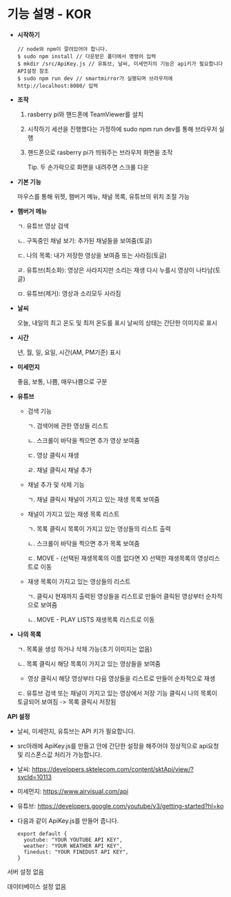 # 기능 설명 - KOR

- **시작하기**

      // node와 npm이 깔려있어야 합니다.
      $ sudo npm install // 다운받은 폴더에서 명령어 입력
      $ mkdir /src/ApiKey.js // 유튜브, 날씨, 미세먼지의 기능은 api키가 필요합니다 API설정 참조
      $ sudo npm run dev // smartmirror가 실행되며 브라우저에  http://localhost:8080/ 입력

- **조작**

  1. rasberry pi와 핸드폰에 TeamViewer를 설치

  2. 시작하기 세션을 진행했다는 가정하에 sudo npm run dev를 통해 브라우저 실행

  3. 핸드폰으로 rasberry pi가 띄워주는 브라우저 화면을 조작

     Tip. 두 손가락으로 화면을 내려주면 스크롤 다운


- **기본 기능**

  마우스를 통해 위젯, 햄버거 메뉴, 채널 목록, 유튜브의 위치 조절 가능

- **햄버거 메뉴**

  ㄱ. 유튜브 영상 검색

  ㄴ. 구독중인 채널 보기: 추가된 채널들을 보여줌(토글)

  ㄷ. 나의 목록: 내가 저장한 영상을 보여줌 또는 사라짐(토글)

  ㄹ. 유튜브(최소화): 영상은 사라지지만 소리는 재생 다시 누를시 영상이 나타남(토글)

  ㅁ. 유튜브(제거): 영상과 소리모두 사라짐


- **날씨**

  오늘, 내일의 최고 온도 및 최저 온도를 표시
  날씨의 상태는 간단한 이미지로 표시

- **시간**

  년, 월, 일, 요일, 시간(AM, PM기준) 표시

- **미세먼지**

  좋음, 보통, 나쁨, 매우나쁨으로 구분

- **유튜브**

  - 검색 기능

    ㄱ. 검색어에 관한 영상들 리스트

    ㄴ. 스크롤이 바닥을 찍으면 추가 영상 보여줌

    ㄷ. 영상 클릭시 재생

    ㄹ. 채널 클릭시 채널 추가

  - 채널 추가 및 삭제 기능

    ㄱ. 채널 클릭시 채널이 가지고 있는 재생 목록 보여줌

  - 채널이 가지고 있는 재생 목록 리스트

    ㄱ. 목록 클릭시 목록이 가지고 있는 영상들의 리스트 출력

    ㄴ. 스크롤이 바닥을 찍으면 추가 목록 보여줌

    ㄷ. MOVE - (선택된 재생목록의 이름 없다면 X) 선택한 재생목록의 영상리스트로 이동

  - 재생 목록이 가지고 있는 영상들의 리스트

    ㄱ. 클릭시 현재까지 출력된 영상들을 리스트로 만들어 클릭된 영상부터 순차적으로 보여줌

    ㄴ. MOVE - PLAY LISTS 재생목록 리스트로 이동

- **나의 목록**

  ㄱ. 목록을 생성 하거나 삭제 가능(초기 이미지는 없음)

  ㄴ. 목록 클릭시 해당 목록이 가지고 있는 영상들을 보여줌

    - 영상 클릭시 해당 영상부터 다음 영상들을 리스트로 만들어 순차적으로 재생

  ㄷ. 유튜브 검색 또는 채널이 가지고 있는 영상에서 저장 기능 클릭시 나의 목록이 토글되어 보여짐 -> 목록 클릭시 저장됨

**API 설정**
 - 날씨, 미세먼지, 유튜브는 API 키가 필요합니다.
 - src아래에 ApiKey.js를 만들고 안에 간단한 설정을 해주어야 정상적으로 api요청 및 리스폰스값 처리가 가능합니다.
 - 날씨: https://developers.sktelecom.com/content/sktApi/view/?svcId=10113

 - 미세먼지: https://www.airvisual.com/api

 - 유튜브: https://developers.google.com/youtube/v3/getting-started?hl=ko

 - 다음과 같이 ApiKey.js를 만들어 줍니다.

       export default {
         youtube: "YOUR YOUTUBE API KEY",
         weather: "YOUR WEATHER API KEY",
         finedust: "YOUR FINEDUST API KEY",
       }


서버 설정 없음

데이터베이스 설정 없음
